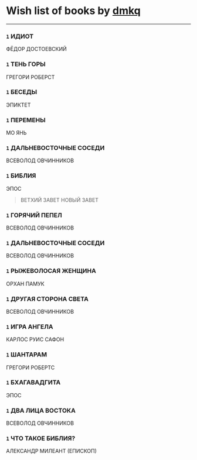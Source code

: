 # Wish list of books by [dmkq](https://www.facebook.com/app_scoped_user_id/1427317190926206/)
---

### `1` ИДИОТ
ФЁДОР ДОСТОЕВСКИЙ

### `1` ТЕНЬ ГОРЫ
ГРЕГОРИ РОБЕРСТ

### `1` БЕСЕДЫ
ЭПИКТЕТ

### `1` ПЕРЕМЕНЫ
МО ЯНЬ

### `1` ДАЛЬНЕВОСТОЧНЫЕ СОСЕДИ
ВСЕВОЛОД ОВЧИННИКОВ

### `1` БИБЛИЯ
ЭПОС
> ВЕТХИЙ ЗАВЕТ
> НОВЫЙ ЗАВЕТ

### `1` ГОРЯЧИЙ ПЕПЕЛ
ВСЕВОЛОД ОВЧИННИКОВ

### `1` ДАЛЬНЕВОСТОЧНЫЕ СОСЕДИ
ВСЕВОЛОД ОВЧИННИКОВ

### `1` РЫЖЕВОЛОСАЯ ЖЕНЩИНА
ОРХАН ПАМУК

### `1` ДРУГАЯ СТОРОНА СВЕТА
ВСЕВОЛОД ОВЧИННИКОВ

### `1` ИГРА АНГЕЛА
КАРЛОС РУИС САФОН

### `1` ШАНТАРАМ
ГРЕГОРИ РОБЕРТС

### `1` БХАГАВАДГИТА
ЭПОС

### `1` ДВА ЛИЦА ВОСТОКА
ВСЕВОЛОД ОВЧИННИКОВ

### `1` ЧТО ТАКОЕ БИБЛИЯ?
АЛЕКСАНДР МИЛЕАНТ (ЕПИСКОП)


